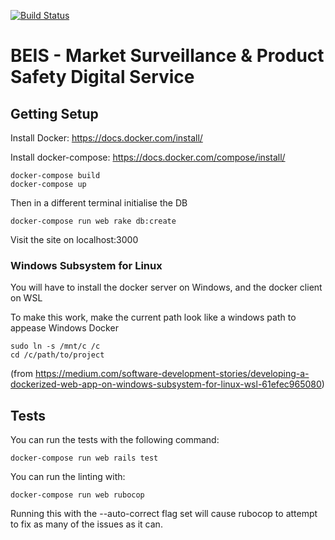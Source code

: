 [![Build Status](https://travis-ci.org/UKGovernmentBEIS/beis-mspsds.svg?branch=master)](https://travis-ci.org/UKGovernmentBEIS/beis-mspsds)
# BEIS - Market Surveillance & Product Safety Digital Service

## Getting Setup
Install Docker: https://docs.docker.com/install/

Install docker-compose: https://docs.docker.com/compose/install/

```
docker-compose build
docker-compose up
```
Then in a different terminal initialise the DB
```
docker-compose run web rake db:create
```
Visit the site on localhost:3000

### Windows Subsystem for Linux
You will have to install the docker server on Windows, and the docker client on WSL

To make this work, make the current path look like a windows path to appease Windows Docker
```
sudo ln -s /mnt/c /c
cd /c/path/to/project
```

(from https://medium.com/software-development-stories/developing-a-dockerized-web-app-on-windows-subsystem-for-linux-wsl-61efec965080)

## Tests
You can run the tests with the following command:
```
docker-compose run web rails test
```

You can run the linting with:
```
docker-compose run web rubocop
```

Running this with the --auto-correct flag set will cause rubocop to attempt to fix as many of the issues as it can.